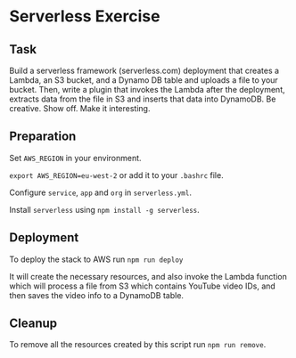 # Serverless Exercise

## Task

Build a serverless framework (serverless.com) deployment that creates a Lambda, an S3 bucket, and a Dynamo DB table and uploads a file to your bucket. Then, write a plugin that invokes the Lambda after the deployment, extracts data from the file in S3 and inserts that data into DynamoDB. Be creative. Show off. Make it interesting.

## Preparation

Set `AWS_REGION` in your environment.

`export AWS_REGION=eu-west-2` or add it to your `.bashrc` file.

Configure `service`, `app` and `org` in `serverless.yml`.

Install `serverless` using `npm install -g serverless`.

## Deployment

To deploy the stack to AWS run `npm run deploy`

It will create the necessary resources, and also invoke the Lambda function which will process a file from S3 which contains YouTube video IDs, and then saves the video info to a DynamoDB table.

## Cleanup

To remove all the resources created by this script run `npm run remove`.
